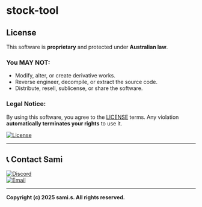 # stock-tool

## License  
This software is **proprietary** and protected under **Australian law**.  

### **You MAY NOT:**  
- Modify, alter, or create derivative works.  
- Reverse engineer, decompile, or extract the source code.  
- Distribute, resell, sublicense, or share the software.  

### **Legal Notice:**  
By using this software, you agree to the [LICENSE](https://github.com/Sami9889/Stock-tool/blob/main/License) terms. Any violation **automatically terminates your rights** to use it.  

[![License](https://img.shields.io/badge/View%20License-blue?style=for-the-badge&logo=book&logoColor=white)](https://github.com/Sami9889/Stock-tool/blob/main/License)  

---

## 📞 Contact Sami  
[![Discord](https://img.shields.io/badge/Join%20Discord-7289DA?style=for-the-badge&logo=discord&logoColor=white)](https://discord.gg/GNgUNcbg)  
[![Email](https://img.shields.io/badge/Email-Sami%20Singh-red?style=for-the-badge&logo=gmail&logoColor=white)](mailto:samisingh988@gmail.com)  

---

**Copyright (c) 2025 sami.s. All rights reserved.**  
